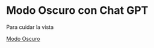 <h1>Modo Oscuro con Chat GPT</h1>
<p>Para cuidar la vista</p>
<a href="https://jluisgit.github.io/Prueba-Chat-GPT/">Modo Oscuro</a>
